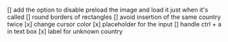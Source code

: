 [] add the option to disable preload the image and load it just when it's called
[] round borders of rectangles
[] avoid insertion of the same country twice
[x] change cursor color
[x] placeholder for the input
[] handle ctrl + a in text box
[x] label for unknown country